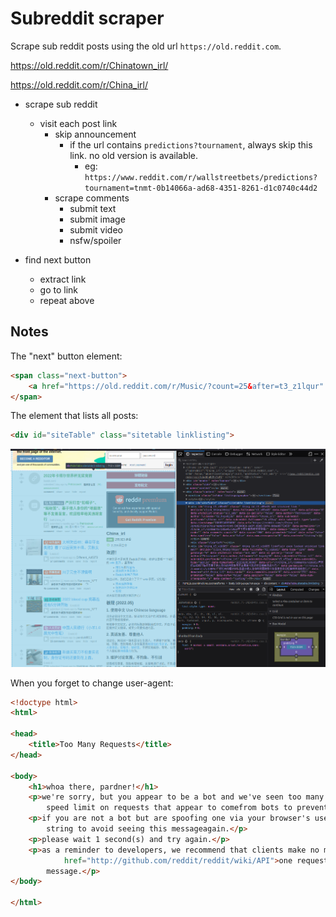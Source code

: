 # Subreddit scraper

Scrape sub reddit posts using the old url `https://old.reddit.com`.

https://old.reddit.com/r/Chinatown_irl/

https://old.reddit.com/r/China_irl/



- scrape sub reddit
    - visit each post link
        - skip announcement
            - if the url contains `predictions?tournament`, always skip this link. no old version is available.
                - eg: `https://www.reddit.com/r/wallstreetbets/predictions?tournament=tnmt-0b14066a-ad68-4351-8261-d1c0740c44d2`
        - scrape comments
            - submit text
            - submit image
            - submit video
            - nsfw/spoiler

- find next button
    - extract link
    - go to link
    - repeat above


## Notes

The "next" button element:

```html
<span class="next-button">
    <a href="https://old.reddit.com/r/Music/?count=25&after=t3_z1lqur" rel="nofollow next">next ›</a>
</span>
```

The element that lists all posts:

```html
<div id="siteTable" class="sitetable linklisting">
```

![screenshot of element that has all the links](Screenshot-link-list.png)

When you forget to change user-agent:

```html
<!doctype html>
<html>

<head>
    <title>Too Many Requests</title>
</head>

<body>
    <h1>whoa there, pardner!</h1>
    <p>we're sorry, but you appear to be a bot and we've seen too many requests from you lately. we enforce a hard
        speed limit on requests that appear to comefrom bots to prevent abuse.</p>
    <p>if you are not a bot but are spoofing one via your browser's user agentstring: please change your user agent
        string to avoid seeing this messageagain.</p>
    <p>please wait 1 second(s) and try again.</p>
    <p>as a reminder to developers, we recommend that clients make no more than <a
            href="http://github.com/reddit/reddit/wiki/API">one request every two seconds</a> to avoid seeing this
        message.</p>
</body>

</html>
```